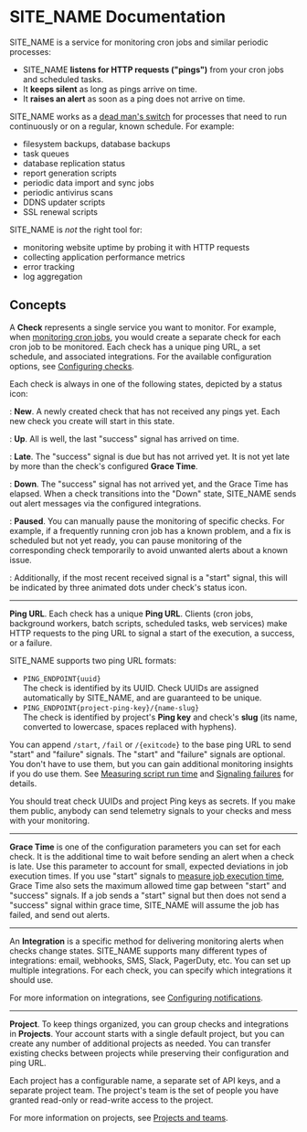 # SITE_NAME Documentation

SITE_NAME is a service for monitoring cron jobs and similar periodic processes:

* SITE_NAME **listens for HTTP requests ("pings")** from your cron jobs and scheduled
  tasks.
* It **keeps silent** as long as pings arrive on time.
* It **raises an alert** as soon as a ping does not arrive on time.

SITE_NAME works as a [dead man's switch](https://en.wikipedia.org/wiki/Dead_man%27s_switch) for processes that need to
run continuously or on a regular, known schedule. For example:

* filesystem backups, database backups
* task queues
* database replication status
* report generation scripts
* periodic data import and sync jobs
* periodic antivirus scans
* DDNS updater scripts
* SSL renewal scripts

SITE_NAME is *not* the right tool for:

* monitoring website uptime by probing it with HTTP requests
* collecting application performance metrics
* error tracking
* log aggregation

## Concepts

A **Check** represents a single service you want to monitor. For example, when
[monitoring cron jobs](monitoring_cron_jobs/), you would create a separate check for
each cron job to be monitored. Each check has a unique ping URL, a set schedule,
and associated integrations. For the available configuration options, see
[Configuring checks](configuring_checks/).

Each check is always in one of the following states, depicted by a status icon:

<span class="status ic-new"></span>
:   **New**. A newly created check that has not received any pings yet. Each new
    check you create will start in this state.

<span class="status ic-up"></span>
:   **Up**. All is well, the last "success" signal has arrived on time.

<span class="status ic-grace"></span>
:   **Late**. The "success" signal is due but has not arrived yet.
    It is not yet late by more than the check's configured **Grace Time**.

<span class="status ic-down"></span>
:   **Down**. The "success" signal has not arrived yet, and the Grace Time has elapsed.
    When a check transitions into the "Down" state, SITE_NAME sends out alert
    messages via the configured integrations.

<span class="status ic-paused"></span>
:   **Paused**. You can manually pause the monitoring of specific checks. For example,
    if a frequently running cron job has a known problem, and a fix is scheduled but
    not yet ready, you can pause monitoring of the corresponding check temporarily to
    avoid unwanted alerts about a known issue.

<span class="status ic-up"></span><div class="spinner started"><div class="d1"></div><div class="d2"></div><div class="d3"></div></div>
:   Additionally, if the most recent received signal is a "start" signal,
    this will be indicated by three animated dots under check's status icon.

---

**Ping URL**. Each check has a unique **Ping URL**. Clients (cron jobs, background
workers, batch scripts, scheduled tasks, web services) make HTTP requests to the
ping URL to signal a start of the execution, a success, or a failure.

SITE_NAME supports two ping URL formats:

* `PING_ENDPOINT{uuid}`<br>
The check is identified by its UUID. Check UUIDs are assigned
automatically by SITE_NAME, and are guaranteed to be unique.
* `PING_ENDPOINT{project-ping-key}/{name-slug}`<br>
The check is identified by project's **Ping key** and check's
**slug** (its name, converted to lowercase, spaces replaced with hyphens).

You can append `/start`, `/fail` or `/{exitcode}` to the base ping URL to send
"start" and "failure" signals. The "start" and "failure" signals are optional.
You don't have to use them, but you can gain additional monitoring insights
if you do use them. See [Measuring script run time](measuring_script_run_time/) and
[Signaling failures](signaling_failures/) for details.

You should treat check UUIDs and project Ping keys as secrets. If you make them public,
anybody can send telemetry signals to your checks and mess with your monitoring.

---

**Grace Time** is one of the configuration parameters you can set for each check.
It is the additional time to wait before sending an alert when a check
is late. Use this parameter to account for small, expected deviations in job
execution times. If you use "start" signals to
[measure job execution time](measuring_script_run_time/), Grace Time also sets the
maximum allowed time gap between "start" and "success" signals. If a job
sends a "start" signal but then does not send a "success" signal within grace time,
SITE_NAME will assume the job has failed, and send out alerts.

---

An **Integration** is a specific method for delivering monitoring alerts when checks
change states. SITE_NAME supports many different types of integrations: email,
webhooks, SMS, Slack, PagerDuty, etc. You can set up multiple integrations.
For each check, you can specify which integrations it should use.

For more information on integrations, see
[Configuring notifications](configuring_notifications/).

---

**Project**. To keep things organized, you can group checks and integrations in **Projects**.
Your account starts with a single default project, but you can create any number
of additional projects as needed. You can transfer existing checks between projects
while preserving their configuration and ping URL.

Each project has a configurable name, a separate set of API keys, and a separate
project team. The project's team is the set of people you have granted read-only or
read-write access to the project.

For more information on projects, see [Projects and teams](projects_teams/).


